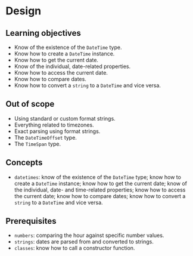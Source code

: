 # Design

## Learning objectives

- Know of the existence of the `DateTime` type.
- Know how to create a `DateTime` instance.
- Know how to get the current date.
- Know of the individual, date-related properties.
- Know how to access the current date.
- Know how to compare dates.
- Know how to convert a `string` to a `DateTime` and vice versa.

## Out of scope

- Using standard or custom format strings.
- Everything related to timezones.
- Exact parsing using format strings.
- The `DateTimeOffset` type.
- The `TimeSpan` type.

## Concepts

- `datetimes`: know of the existence of the `DateTime` type; know how to create a `DateTime` instance; know how to get the current date; know of the individual, date- and time-related properties; know how to access the current date; know how to compare dates; know how to convert a `string` to a `DateTime` and vice versa.

## Prerequisites

- `numbers`: comparing the hour against specific number values.
- `strings`: dates are parsed from and converted to strings.
- `classes`: know how to call a constructor function.

[docs.microsoft.com-datetime]: https://docs.microsoft.com/en-us/dotnet/api/system.datetime?view=netcore-3.1
